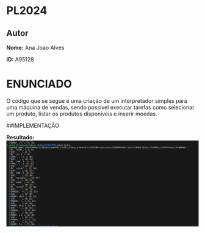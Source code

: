 # PL2024

## Autor 

**Nome:** Ana Joao Alves

**ID:** A95128

# ENUNCIADO

O código que se segue é uma criação de um interpretador simples para uma máquina de vendas, sendo possível executar tarefas como selecionar um produto, listar os produtos disponíveis e inserir moedas.


##IMPLEMENTAÇÃO




**Resultado:** 
![Texto Alternativo](output.png)
